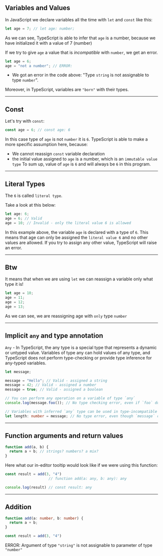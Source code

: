 ## Variables and Values

In JavaScript we declare variables all the time with `let` and `const` like this: 
```js
let age = 7; // let age: number;
```
As we can see, TypeScript is able to infer that `age` is a number, because we have initialized it with a value of 7 (number)

If we try to give `age` a value that is <i>incompatible</i> with `number`, we get an error.
  
  ```ts
  let age = 6;
  age = "not a number"; // ERROR: 
  ```
- We got an error in the code above: "Type `string` is not assignable to type `number`".
 
Moreover, in TypeScript, variables are `"born"` with their types. 

- - - - - 

## Const

Let's try with `const`:
```ts
const age = 6; // const age: 6
```
In this case type of `age` is not `number` it is `6`. TypeScript is able to make a more specific assumption here, because:
  - We cannot reassign `const` variable declaration
  - the initial value assigned to `age` is a number, which is an `immutable value type`
To sum up, value of `age` is `6` and will always be `6` in this program.

- - - - - 

## Literal Types

The `6` is called `literal type`. 

Take a look at this below: 
```ts
let age: 6;
age = 6; // Valid
age = 10; // Invalid - only the literal value 6 is allowed
```

In this example above, the variable `age` is declared with a type of `6`. This means that age can only be assigned the `literal value 6` and no other values are allowed. If you try to assign any other value, TypeScript will raise an error.

- - - - - 
## Btw
It means that when we are using `let` we can reassign a variable only what type it is!

```ts
let age = 10;
age = 11;
age = 12;
age = 13;
```
As we can see, we are reassigning age with `only` type `number`

- - - - - 

## Implicit `any` and type annotation

`Any` - In TypeScript, the any type is a special type that represents a dynamic or untyped value. Variables of type any can hold values of any type, and TypeScript does not perform type-checking or provide type inference for any-typed variables.

```ts
let message;

message = "Hello"; // Valid - assigned a string
message = 42; // Valid - assigned a number
message = true; // Valid - assigned a boolean

// You can perform any operation on a variable of type `any`
console.log(message.foo()); // No type checking error, even if `foo` doesn't exist

// Variables with inferred `any` type can be used in type-incompatible ways
let length: number = message; // No type error, even though `message` can hold any type

```

- - - - - 

## Function arguments and return values

```ts
function add(a, b) {
  return a + b; // strings? numbers? a mix?
}

```

Here what our in-editor tooltip would look like if we were using this function: 

```ts
const result = add(3, "4")
                    // function add(a: any, b: any): any

console.log(result) // const result: any  
```

- - - - - 

## Addition

```ts
function add(a: number, b: number) {
  return a + b; 
}

const result = add(3, "4")
```

ERROR: Argument of type `"string"` is not assignable to parameter of type `"number"`

